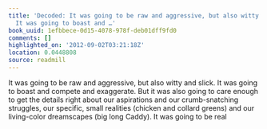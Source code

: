 ```yaml
---
title: 'Decoded: It was going to be raw and aggressive, but also witty and slick.
  It was going to boast and …'
book_uuid: 1efbbece-0d15-4078-978f-deb01dff9fd0
comments: []
highlighted_on: '2012-09-02T03:21:18Z'
location: 0.0448808
source: readmill
---
```


It was going to be raw and aggressive, but also witty and slick. It was going to boast and compete and exaggerate. But it was also going to care enough to get the details right about our aspirations and our crumb-snatching struggles, our specific, small realities (chicken and collard greens) and our living-color dreamscapes (big long Caddy). It was going to be real